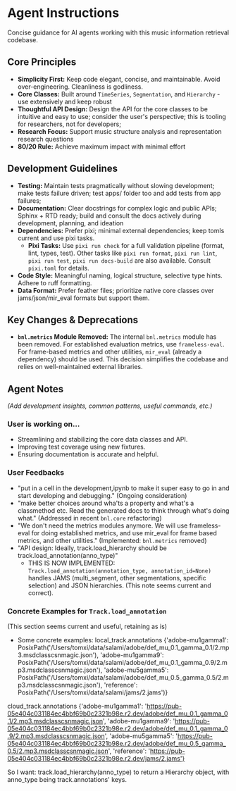 # Agent Instructions

Concise guidance for AI agents working with this music information retrieval codebase.

## Core Principles

- **Simplicity First:** Keep code elegant, concise, and maintainable. Avoid over-engineering. Cleanliness is godliness.
- **Core Classes:** Built around `TimeSeries`, `Segmentation`, and `Hierarchy` - use extensively and keep robust
- **Thoughtful API Design:** Design the API for the core classes to be intuitive and easy to use; consider the user's perspective; this is tooling for researchers, not for developers;
- **Research Focus:** Support music structure analysis and representation research questions
- **80/20 Rule:** Achieve maximum impact with minimal effort

## Development Guidelines

- **Testing:** Maintain tests pragmatically without slowing development; make tests failure driven; test apps/ folder too and add tests from app failures;
- **Documentation:** Clear docstrings for complex logic and public APIs; Sphinx + RTD ready; build and consult the docs actively during development, planning, and ideation
- **Dependencies:** Prefer pixi; minimal external dependencies; keep tomls current and use pixi tasks.
    - **Pixi Tasks:** Use `pixi run check` for a full validation pipeline (format, lint, types, test). Other tasks like `pixi run format`, `pixi run lint`, `pixi run test`, `pixi run docs-build` are also available. Consult `pixi.toml` for details.
- **Code Style:** Meaningful naming, logical structure, selective type hints. Adhere to ruff formatting.
- **Data Format:** Prefer feather files; prioritize native core classes over jams/json/mir_eval formats but support them.

## Key Changes & Deprecations
- **`bnl.metrics` Module Removed:** The internal `bnl.metrics` module has been removed. For established evaluation metrics, use `frameless-eval`. For frame-based metrics and other utilities, `mir_eval` (already a dependency) should be used. This decision simplifies the codebase and relies on well-maintained external libraries.

## Agent Notes

*(Add development insights, common patterns, useful commands, etc.)*

### User is working on...
- Streamlining and stabilizing the core data classes and API.
- Improving test coverage using new fixtures.
- Ensuring documentation is accurate and helpful.

### User Feedbacks
- "put in a cell in the development,ipynb to make it super easy to go in and start developing and debugging." (Ongoing consideration)
- "make better choices around wha'ts a property and what's a classmethod etc. Read the generated docs to think through what's doing what." (Addressed in recent `bnl.core` refactoring)
- "We don't need the metrics modules anymore. We will use frameless-eval for doing established metrics, and use mir_eval for frame based metrics, and other utilities." (Implemented: `bnl.metrics` removed)
- "API design: Ideally, track.load_hierarchy should be track.load_annotation(anno_type)"
    - THIS IS NOW IMPLEMENTED: `Track.load_annotation(annotation_type, annotation_id=None)` handles JAMS (multi_segment, other segmentations, specific selection) and JSON hierarchies. (This note seems current and correct).

### Concrete Examples for `Track.load_annotation`
(This section seems current and useful, retaining as is)
- Some concrete examples:
local_track.annotations
{'adobe-mu1gamma1': PosixPath('/Users/tomxi/data/salami/adobe/def_mu_0.1_gamma_0.1/2.mp3.msdclasscsnmagic.json'),
 'adobe-mu1gamma9': PosixPath('/Users/tomxi/data/salami/adobe/def_mu_0.1_gamma_0.9/2.mp3.msdclasscsnmagic.json'),
 'adobe-mu5gamma5': PosixPath('/Users/tomxi/data/salami/adobe/def_mu_0.5_gamma_0.5/2.mp3.msdclasscsnmagic.json'),
 'reference': PosixPath('/Users/tomxi/data/salami/jams/2.jams')}

cloud_track.annotations
{'adobe-mu1gamma1': 'https://pub-05e404c031184ec4bbf69b0c2321b98e.r2.dev/adobe/def_mu_0.1_gamma_0.1/2.mp3.msdclasscsnmagic.json',
 'adobe-mu1gamma9': 'https://pub-05e404c031184ec4bbf69b0c2321b98e.r2.dev/adobe/def_mu_0.1_gamma_0.9/2.mp3.msdclasscsnmagic.json',
 'adobe-mu5gamma5': 'https://pub-05e404c031184ec4bbf69b0c2321b98e.r2.dev/adobe/def_mu_0.5_gamma_0.5/2.mp3.msdclasscsnmagic.json',
 'reference': 'https://pub-05e404c031184ec4bbf69b0c2321b98e.r2.dev/jams/2.jams'}

So I want: track.load_hierarchy(anno_type) to return a Hierarchy object, with anno_type being track.annotations' keys.
